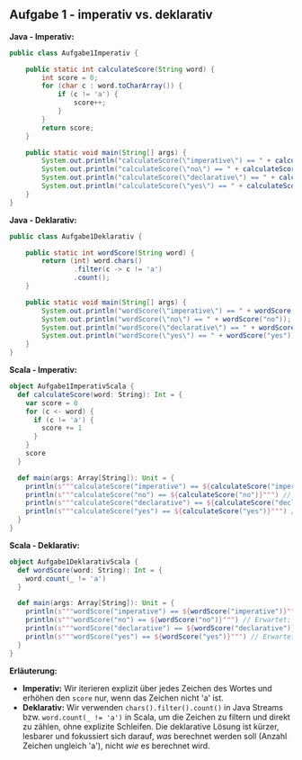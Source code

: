 ## Aufgabe 1 - imperativ vs. deklarativ

**Java - Imperativ:**

```java
public class Aufgabe1Imperativ {

    public static int calculateScore(String word) {
        int score = 0;
        for (char c : word.toCharArray()) {
            if (c != 'a') {
                score++;
            }
        }
        return score;
    }

    public static void main(String[] args) {
        System.out.println("calculateScore(\"imperative\") == " + calculateScore("imperative")); // Erwartet: 9
        System.out.println("calculateScore(\"no\") == " + calculateScore("no")); // Erwartet: 2
        System.out.println("calculateScore(\"declarative\") == " + calculateScore("declarative")); // Erwartet: 9
        System.out.println("calculateScore(\"yes\") == " + calculateScore("yes")); // Erwartet: 3
    }
}
```

**Java - Deklarativ:**

```java
public class Aufgabe1Deklarativ {

    public static int wordScore(String word) {
        return (int) word.chars()
                .filter(c -> c != 'a') 
                .count();
    }

    public static void main(String[] args) {
        System.out.println("wordScore(\"imperative\") == " + wordScore("imperative")); // Erwartet: 9
        System.out.println("wordScore(\"no\") == " + wordScore("no")); // Erwartet: 2
        System.out.println("wordScore(\"declarative\") == " + wordScore("declarative")); // Erwartet: 9
        System.out.println("wordScore(\"yes\") == " + wordScore("yes")); // Erwartet: 3
    }
}
```

**Scala - Imperativ:**

```scala
object Aufgabe1ImperativScala {
  def calculateScore(word: String): Int = {
    var score = 0
    for (c <- word) {
      if (c != 'a') { 
        score += 1
      }
    }
    score
  }

  def main(args: Array[String]): Unit = {
    println(s"""calculateScore("imperative") == ${calculateScore("imperative")}""") // Erwartet: 9
    println(s"""calculateScore("no") == ${calculateScore("no")}""") // Erwartet: 2
    println(s"""calculateScore("declarative") == ${calculateScore("declarative")}""") // Erwartet: 9
    println(s"""calculateScore("yes") == ${calculateScore("yes")}""") // Erwartet: 3
  }
}
```

**Scala - Deklarativ:**

```scala
object Aufgabe1DeklarativScala {
  def wordScore(word: String): Int = {
    word.count(_ != 'a') 
  }

  def main(args: Array[String]): Unit = {
    println(s"""wordScore("imperative") == ${wordScore("imperative")}""") // Erwartet: 9
    println(s"""wordScore("no") == ${wordScore("no")}""") // Erwartet: 2
    println(s"""wordScore("declarative") == ${wordScore("declarative")}""") // Erwartet: 9
    println(s"""wordScore("yes") == ${wordScore("yes")}""") // Erwartet: 3
  }
}
```

**Erläuterung:**

*   **Imperativ:** Wir iterieren explizit über jedes Zeichen des Wortes und erhöhen den `score` nur, wenn das Zeichen nicht 'a' ist.
*   **Deklarativ:** Wir verwenden `chars().filter().count()` in Java Streams bzw. `word.count(_ != 'a')` in Scala, um die Zeichen zu filtern und direkt zu zählen, ohne explizite Schleifen. Die deklarative Lösung ist kürzer, lesbarer und fokussiert sich darauf, *was* berechnet werden soll (Anzahl Zeichen ungleich 'a'), nicht *wie* es berechnet wird.

